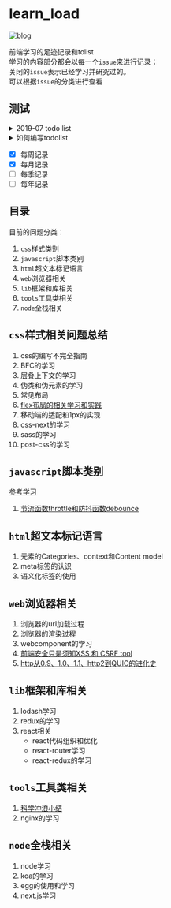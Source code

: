 # learn_load
[![blog](https://img.shields.io/badge/version-v0.0.1-orange.svg)](https://www.caoweiju.com/)

前端学习的足迹记录和tolist  
学习的内容部分都会以每一个`issue`来进行记录；  
关闭的`issue`表示已经学习并研究过的。  
可以根据`issue`的分类进行查看

## 测试
<details>
<summary>2019-07 todo list</summary>

- [x] Finish my changes
- [ ] Push my commits to GitHub
- [ ] Open a pull request
</details>

<details>
  <summary>如何编写todolist</summary>
`todolist`是需要做一个能够有耐心的坚持者。
</details>

- [x] 每周记录
- [x] 每月记录
- [ ] 每季记录
- [ ] 每年记录

## 目录

目前的问题分类：
1. `css`样式类别
2. `javascript`脚本类别
3. `html`超文本标记语言
4. `web`浏览器相关
5. `lib`框架和库相关
6. `tools`工具类相关
7. `node`全栈相关
    

## `css`样式相关问题总结

1. css的编写不完全指南
2. BFC的学习
3. 层叠上下文的学习
3. 伪类和伪元素的学习
4. 常见布局
5. [flex布局的相关学习和实践](https://github.com/caoweiju/learn_load/issues/7)
5. 移动端的适配和1px的实现
6. css-next的学习
7. sass的学习
8. post-css的学习

## `javascript`脚本类别
[参考学习](https://github.com/mqyqingfeng/Blog)

1. [节流函数throttle和防抖函数debounce](https://github.com/caoweiju/learn_load/issues/11)

## `html`超文本标记语言
1. 元素的Categories、context和Content model
2. meta标签的认识
3. 语义化标签的使用

## `web`浏览器相关
1. 浏览器的url加载过程
2. 浏览器的渲染过程
3. webcomponent的学习
4. [前端安全只是须知XSS 和 CSRF tool](https://github.com/caoweiju/learn_load/issues/26)
5. [http从0.9、1.0、1.1、http2到QUIC的进化史](https://github.com/caoweiju/learn_load/issues/28)

## `lib`框架和库相关
1. lodash学习
2. redux的学习
3. react相关
    * react代码组织和优化
    * react-router学习
    * react-redux的学习

## `tools`工具类相关
1. [科学冲浪小结](https://github.com/caoweiju/learn_load/issues/14)
2. nginx的学习

## `node`全栈相关
1. node学习
2. koa的学习
3. egg的使用和学习
4. next.js学习